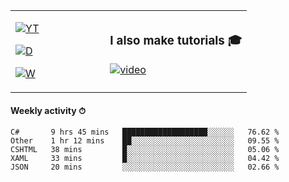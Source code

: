 <table>
  <td width="40%">

[![YT](https://img.shields.io/badge/YouTube-Peter-red?logo=youtube&style=for-the-badge)](https://spelos.net/youtube)

[![D](https://img.shields.io/badge/Discord-Spelos%238123-7289DA?logo=discord&style=for-the-badge)](https://spelos.net/discord)

[![W](https://img.shields.io/badge/website-sedlacek.tech-green?style=for-the-badge)](https://sedlacek.tech)

  </td>
  <td>
  
### I also make tutorials 🎓 
[![video](https://i.imgur.com/ndfiH8w.png)](https://www.youtube.com/watch?v=alMS9LIjvD8)
  
  </td>
</table>

#### Weekly activity ⏱

<!--START_SECTION:waka-->
```text
C#       9 hrs 45 mins   ███████████████████░░░░░░   76.62 % 
Other    1 hr 12 mins    ██░░░░░░░░░░░░░░░░░░░░░░░   09.55 % 
CSHTML   38 mins         █░░░░░░░░░░░░░░░░░░░░░░░░   05.06 % 
XAML     33 mins         █░░░░░░░░░░░░░░░░░░░░░░░░   04.42 % 
JSON     20 mins         ░░░░░░░░░░░░░░░░░░░░░░░░░   02.66 %
```
<!--END_SECTION:waka-->
